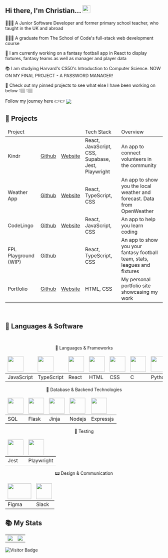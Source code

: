 ## Hi there, I'm Christian... <img src="https://media.giphy.com/media/hvRJCLFzcasrR4ia7z/giphy.gif" width="25px"></a>

👨🏾‍💻 A Junior Software Developer and former primary school teacher, who taught in the UK and abroad 

👨🏾‍🎓 A graduate from The School of Code's full-stack web development course

📆 I am currently working on a fantasy football app in React to display fixtures, fantasy teams as well as manager and player data

📚 I am studying Harvard's CS50's Introduction to Computer Science. NOW ON MY FINAL PROJECT - A PASSWORD MANAGER!

👀 Check out my pinned projects to see what else I have been working on below 👇🏽 👇🏽

Follow my journey here 👉👉
 <a href="https://www.linkedin.com/in/christianwillcox/">
  <img align="center" src="https://camo.githubusercontent.com/a80d00f23720d0bc9f55481cfcd77ab79e141606829cf16ec43f8cacc7741e46/68747470733a2f2f696d672e736869656c64732e696f2f62616467652f4c696e6b6564496e2d3030373742353f7374796c653d666f722d7468652d6261646765266c6f676f3d6c696e6b6564696e266c6f676f436f6c6f723d7768697465" data-canonical-src="https://img.shields.io/badge/LinkedIn-0077B5?style=for-the-badge&amp;logo=linkedin&amp;logoColor=white" style="max-width: 100%;">
</a>
<br>

## 💼 Projects

<table>
 <thead>
  <td>Project</td>
  <td></td>
  <td></td>
  <td>Tech Stack</td>
  <td>Overview</td>
 </thead>
 <tbody>
  <tr> 
  <td>Kindr</td>
  <td><a href="https://github.com/lastcastleofbowser/kindr">Github</a></td>
  <td><a href="https://kindr.netlify.app/">Website</a></td>
  <td>React, JavaScript, CSS, Supabase, Jest, Playwright</td>
  <td>An app to connect volunteers in the community</td>
  </tr>
  <tr> 
  <td>Weather App</td>
  <td><a href="https://github.com/lastcastleofbowser/React-Weather-App">Github</a></td>
  <td><a href="https://lastcastleofbowser.github.io/React-Weather-App/">Website</a></td>
  <td>React, TypeScript, CSS</td>
  <td>An app to show you the local weather and forecast. Data from OpenWeather</td>
  </tr>
  <tr> 
  <td>CodeLingo</td>
  <td><a href="https://github.com/lastcastleofbowser/bc14_w7_project-frontend-h-o-n-k">Github</a></td>
  <td><a href="https://code-lingo.netlify.app/">Website</a></td>
  <td>React, JavaScript, CSS</td>
  <td>An app to help you learn coding</td>
  </tr>
  <tr>
   <td>FPL Playground (WIP)</td>
  <td><a href="https://github.com/lastcastleofbowser/fpl-playground-new">Github</a></td>
  <td></td>
  <td>React, TypeScript, CSS</td>
  <td>An app to show you your fantasy football team, stats, leagues and fixtures</td>
  </tr>
  <tr>
   <td>Portfolio</td>
  <td><a href="https://github.com/lastcastleofbowser/portfolio-new">Github</a></td>
  <td><a href="https://christianwillcox.netlify.app/">Website</a></td>
  <td>HTML, CSS</td>
  <td>My personal portfolio site showcasing my work</td>
  </tr>
 </tbody>
</table>

<br>

## 🧰 Languages & Software
<br>

<div align = "center">
 
💼 Languages & Frameworks

 
 <table>
  <thead>
   <td>
    <img src = "https://user-images.githubusercontent.com/123087687/230131671-46602ef8-d0f0-436b-a95c-797708909281.png" width="50" height="50"><!--JS-->
   </td>    
   <td>
    <img src = "https://static-00.iconduck.com/assets.00/typescript-icon-icon-1024x1024-vh3pfez8.png" width="50" height="50"><!--TS-->
   </td>
     <td>
      <img src = "https://user-images.githubusercontent.com/123087687/231821468-8a33c894-7b76-4409-8241-6fe1c887e31f.png" width="50" height="50"> <!--React-->
     </td>
     <td>
      <img src = "https://user-images.githubusercontent.com/123087687/230131452-03351879-78d1-48cd-8086-dec045623bd5.png" width="50" height="50"><!--HTML-->
     </td>
     <td>
      <img src = "https://user-images.githubusercontent.com/123087687/230131156-f47258e5-a301-4b75-8741-228628028493.png" width="50" height="50"> <!--CSS-->
     </td>
   <td>
    <img src="https://github.com/lastcastleofbowser/lastcastleofbowser/assets/123087687/890cf091-3f40-4d26-b68c-d40518defde3" width="50" height="50"><!--C-->

   </td>
   <td>
    <img src="https://github.com/lastcastleofbowser/lastcastleofbowser/assets/123087687/7d5f14e0-d33d-4768-9c11-920d2f79327a" width="50" height="50"><!--Python-->
   </td>     
   <td>
    <img src = "https://git-scm.com/images/logos/downloads/Git-Icon-1788C.png" width="50" height="50"> <!--Git-->
   </td>    
  </thead>
  <tbody>
   <tr>
    <td> JavaScript </td>
    <td> TypeScript </td>
    <td> React </td>
    <td> HTML </td>
    <td> CSS </td>
    <td> C </td>
    <td> Python </td>    
    <td> Git </td>    
   </tr>   
  </tbody>
 </table>
 
 
🍑 Database & Backend Technologies
 
  <table>
  <thead>
   <td>
      <img src = "https://upload.wikimedia.org/wikipedia/commons/thumb/2/29/Postgresql_elephant.svg/1985px-Postgresql_elephant.svg.png" width="50" height="50"> <!--SQL-->
     </td>
   <td>
    <img src="https://github.com/lastcastleofbowser/lastcastleofbowser/assets/123087687/23260099-eb95-4995-bf25-ecd1dc6327e2" width="50" height="50"><!--Flask-->
   </td>  
   <td>
    <img src="https://github.com/lastcastleofbowser/lastcastleofbowser/assets/123087687/17951c19-4829-48c3-ae74-dede4aee72cd" width="50" height="50"><!--Jinja-->
   </td>  
   <td>
    <img src = "https://user-images.githubusercontent.com/123087687/230386768-3c992ef3-2b49-4e58-99e1-daa9dad076d3.png" width="50" height="50"> <!--Node JS -->
   </td>
    <td>
      <img src = "https://cdn.icon-icons.com/icons2/2699/PNG/512/expressjs_logo_icon_169185.png" width="50" height="50"> <!--ExpressJS-->
     </td>
   </td>
  </thead>
  <tbody>
   <tr>
   <td> SQL </td>
   <td> Flask </td>
   <td> Jinja </td>
   <td> Nodejs </td>
   <td> Expressjs </td>
   </tr>
  </tbody>
 </table>
   
 
🧪 Testing

 <table>
  <thead>
   <td>
      <img src = "https://user-images.githubusercontent.com/123087687/230130110-c1fbd578-7bb3-4b86-a979-908a9c762cb2.png" width="50" height="50"><!--Jest-->
     </td>
   <td>
      <img src = "https://user-images.githubusercontent.com/123087687/230130352-f1a5df84-8e5c-4f90-83d2-012400fd777b.png" width="50" height="50"> <!--Playwright-->
     </td>
  </thead>
  <tbody>
   <tr>
    <td> Jest </td>
    <td> Playwright </td>
   </tr>
  </tbody>
 </table>

 
📟 Design & Communication

 <table>
  <thead>
   <td>
    <img src = "https://user-images.githubusercontent.com/123087687/230385207-fb55b675-5978-4a60-aa6d-29ab0d69f3db.png" width="75" height="50"> <!--Figma--> 
   </td>
   <td>
    <img src = "https://user-images.githubusercontent.com/123087687/230385932-a0e1a648-300d-4582-ad3c-253873a39990.png" width="50" height="50"> <!--Slack-->
   </td>
  </thead>
  <tbody>
   <tr>
   <td>
    Figma
   </td>
    <td>
     Slack
    </td>
   </tr>
  </tbody>
 </table> 
  
</div>

## 📚 My Stats

<table>
 <tr>
<td align=top><img src ="https://github-readme-stats.vercel.app/api/top-langs/?username=lastcastleofbowser&langs_count=5&theme=tokyonight&layout=donut"></td>
 <td align=top><img src ="https://www.codewars.com/users/lastcastleofbowser/badges/large"></td>
</tr>
</table>

![Visitor Badge](https://visitor-badge.laobi.icu/badge?page_id=lastcastleofboswer.lastcastleofbowser)


<!--
**lastcastleofbowser/lastcastleofbowser** is a ✨ _special_ ✨ repository because its `README.md` (this file) appears on your GitHub profile.

Here are some ideas to get you started:

- 🔭 I’m currently working on ...
- 🌱 I’m currently learning ...
- 👯 I’m looking to collaborate on ...
- 🤔 I’m looking for help with ...
- 💬 Ask me about ...
- 📫 How to reach me: ...
- 😄 Pronouns: ...
- ⚡ Fun fact: ...
-->
